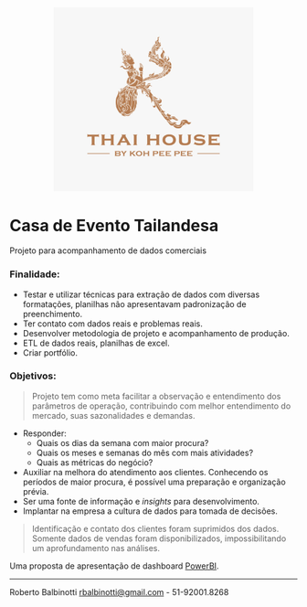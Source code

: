 <p align="center">
  <img src="docs/assets/logo.jpeg" width="350" />
</p>

# **Casa de Evento Tailandesa**
Projeto para acompanhamento de dados comerciais

### Finalidade:
  - Testar e utilizar técnicas para extração de dados com diversas formatações, planilhas não apresentavam padronização de preenchimento.
  - Ter contato com dados reais e problemas reais.
  - Desenvolver metodologia de projeto e acompanhamento de produção.
  - ETL de dados reais, planilhas de excel.
  - Criar portfólio.

### Objetivos:
  > Projeto tem como meta facilitar a observação e entendimento dos parâmetros de operação, contribuindo com melhor entendimento do mercado, suas sazonalidades e demandas.
  
  - Responder:
    - Quais os dias da semana com maior procura?
    - Quais os meses e semanas do mês com mais atividades?
    - Quais as métricas do negócio?
  - Auxiliar na melhora do atendimento aos clientes. Conhecendo os períodos de maior procura, é possível uma preparação e organização prévia.
  - Ser uma fonte de informação e *insights* para desenvolvimento.
  - Implantar na empresa a cultura de dados para tomada de decisões.  


> Identificação e contato dos clientes foram suprimidos dos dados.
> Somente dados de vendas foram disponibilizados, impossibilitando um aprofundamento nas análises.

Uma proposta de apresentação de dashboard [PowerBI](https://app.powerbi.com/links/W_23bQhW44?ctid=95b5599e-390a-4a3f-89b3-994aea1ad632&pbi_source=linkShare).

---
Roberto Balbinotti
rbalbinotti@gmail.com - 51-92001.8268